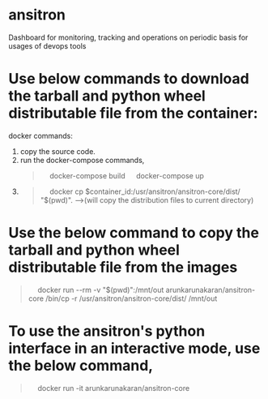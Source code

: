 # ansitron
Dashboard for monitoring, tracking and operations on periodic basis for usages of devops tools

# Use below commands to download the tarball and python wheel distributable file from the container:
docker commands:
 1. copy the source code.
 2. run the docker-compose commands,
    > &emsp; docker-compose build
    > &emsp; docker-compose up
 3. > &emsp; docker cp $container_id:/usr/ansitron/ansitron-core/dist/ "$(pwd)". -->(will copy the distribution files to current directory)
    
# Use the below command to copy the tarball and python wheel distributable file from the images
> &emsp; docker run --rm -v "$(pwd)":/mnt/out arunkarunakaran/ansitron-core /bin/cp -r /usr/ansitron/ansitron-core/dist/ /mnt/out

# To use the ansitron's python interface in an interactive mode, use the below command,
> &emsp; docker run -it arunkarunakaran/ansitron-core


